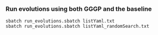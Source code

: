 ### Run evolutions using both GGGP and the baseline

```
sbatch run_evolutions.sbatch listYaml.txt 
sbatch run_evolutions.sbatch listYaml_randomSearch.txt 
```
